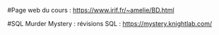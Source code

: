 #Page web du cours :
https://www.irif.fr/~amelie/BD.html

#SQL Murder Mystery : révisions SQL :
https://mystery.knightlab.com/
